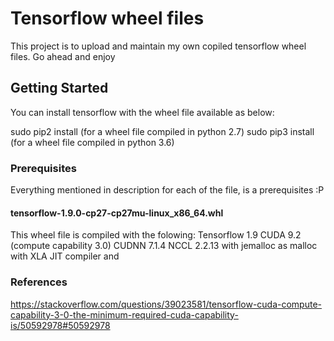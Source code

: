# Tensorflow wheel files

This project is to upload and maintain my own copiled tensorflow wheel files. Go ahead and enjoy

## Getting Started

You can install tensorflow with the wheel file available as below:

sudo pip2 install <wheel-file> (for a wheel file compiled in python 2.7)
sudo pip3 install <wheel-file> (for a wheel file compiled in python 3.6)


### Prerequisites

Everything mentioned in description for each of the file, is a prerequisites :P


#### tensorflow-1.9.0-cp27-cp27mu-linux_x86_64.whl 

This wheel file is compiled with the folowing:
Tensorflow 1.9
CUDA 9.2 (compute capability 3.0)
CUDNN 7.1.4
NCCL 2.2.13
with jemalloc as malloc
with XLA JIT compiler and 

### References
https://stackoverflow.com/questions/39023581/tensorflow-cuda-compute-capability-3-0-the-minimum-required-cuda-capability-is/50592978#50592978